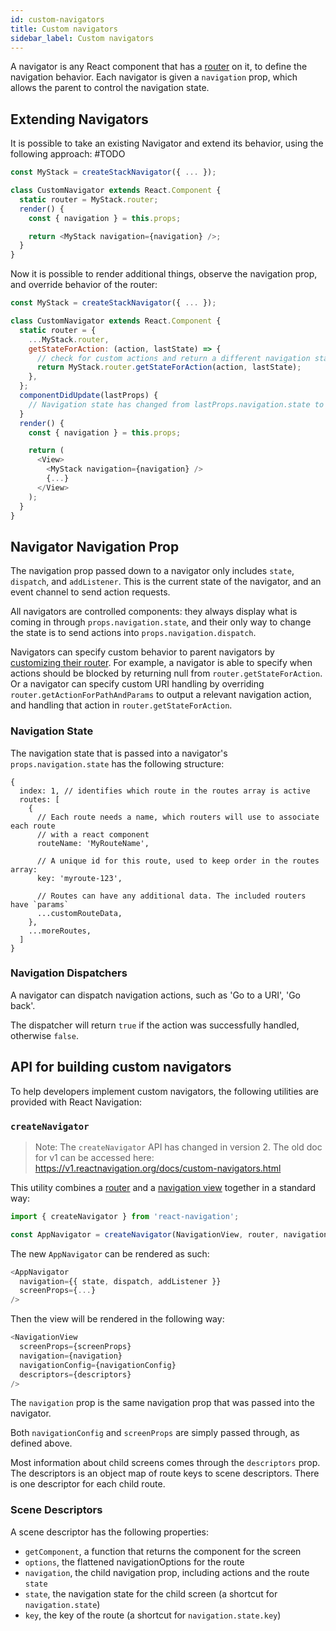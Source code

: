 ```yaml
---
id: custom-navigators
title: Custom navigators
sidebar_label: Custom navigators
---
```


A navigator is any React component that has a [router](https://github.com/react-navigation/react-navigation-core/blob/master/src/routers/StackRouter.js) on it, to define the navigation behavior. Each navigator is given a `navigation` prop, which allows the parent to control the navigation state.

## Extending Navigators

It is possible to take an existing Navigator and extend its behavior, using the following approach:
#TODO

```js
const MyStack = createStackNavigator({ ... });

class CustomNavigator extends React.Component {
  static router = MyStack.router;
  render() {
    const { navigation } = this.props;

    return <MyStack navigation={navigation} />;
  }
}
```

Now it is possible to render additional things, observe the navigation prop, and override behavior of the router:

```js
const MyStack = createStackNavigator({ ... });

class CustomNavigator extends React.Component {
  static router = {
    ...MyStack.router,
    getStateForAction: (action, lastState) => {
      // check for custom actions and return a different navigation state.
      return MyStack.router.getStateForAction(action, lastState);
    },
  };
  componentDidUpdate(lastProps) {
    // Navigation state has changed from lastProps.navigation.state to this.props.navigation.state
  }
  render() {
    const { navigation } = this.props;

    return (
      <View>
        <MyStack navigation={navigation} />
        {...}
      </View>
    );
  }
}
```

## Navigator Navigation Prop

The navigation prop passed down to a navigator only includes `state`, `dispatch`, and `addListener`. This is the current state of the navigator, and an event channel to send action requests.

All navigators are controlled components: they always display what is coming in through `props.navigation.state`, and their only way to change the state is to send actions into `props.navigation.dispatch`.

Navigators can specify custom behavior to parent navigators by [customizing their router](custom-routers.html). For example, a navigator is able to specify when actions should be blocked by returning null from `router.getStateForAction`. Or a navigator can specify custom URI handling by overriding `router.getActionForPathAndParams` to output a relevant navigation action, and handling that action in `router.getStateForAction`.

### Navigation State

The navigation state that is passed into a navigator's `props.navigation.state` has the following structure:

```
{
  index: 1, // identifies which route in the routes array is active
  routes: [
    {
      // Each route needs a name, which routers will use to associate each route
      // with a react component
      routeName: 'MyRouteName',

      // A unique id for this route, used to keep order in the routes array:
      key: 'myroute-123',

      // Routes can have any additional data. The included routers have `params`
      ...customRouteData,
    },
    ...moreRoutes,
  ]
}
```

### Navigation Dispatchers

A navigator can dispatch navigation actions, such as 'Go to a URI', 'Go back'.

The dispatcher will return `true` if the action was successfully handled, otherwise `false`.

## API for building custom navigators

To help developers implement custom navigators, the following utilities are provided with React Navigation:

### `createNavigator`

> Note: The `createNavigator` API has changed in version 2. The old doc for v1 can be accessed here: https://v1.reactnavigation.org/docs/custom-navigators.html

This utility combines a [router](routers.html) and a [navigation view](navigation-views.html) together in a standard way:

```js
import { createNavigator } from 'react-navigation';

const AppNavigator = createNavigator(NavigationView, router, navigationConfig);
```

The new `AppNavigator` can be rendered as such:

```js
<AppNavigator
  navigation={{ state, dispatch, addListener }}
  screenProps={...}
/>
```

Then the view will be rendered in the following way:

```js
<NavigationView
  screenProps={screenProps}
  navigation={navigation}
  navigationConfig={navigationConfig}
  descriptors={descriptors}
/>
```

The `navigation` prop is the same navigation prop that was passed into the navigator.

Both `navigationConfig` and `screenProps` are simply passed through, as defined above.

Most information about child screens comes through the `descriptors` prop. The descriptors is an object map of route keys to scene descriptors. There is one descriptor for each child route.

### Scene Descriptors

A scene descriptor has the following properties:

- `getComponent`, a function that returns the component for the screen
- `options`, the flattened navigationOptions for the route
- `navigation`, the child navigation prop, including actions and the route `state`
- `state`, the navigation state for the child screen (a shortcut for `navigation.state`)
- `key`, the key of the route (a shortcut for `navigation.state.key`)
